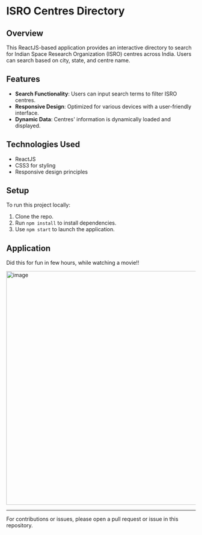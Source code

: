 # ISRO Centres Directory

## Overview
This ReactJS-based application provides an interactive directory to search for Indian Space Research Organization (ISRO) centres across India. Users can search based on city, state, and centre name. 

## Features
- **Search Functionality**: Users can input search terms to filter ISRO centres.
- **Responsive Design**: Optimized for various devices with a user-friendly interface.
- **Dynamic Data**: Centres' information is dynamically loaded and displayed.

## Technologies Used
- ReactJS
- CSS3 for styling
- Responsive design principles

## Setup
To run this project locally:
1. Clone the repo.
2. Run `npm install` to install dependencies.
3. Use `npm start` to launch the application.

## Application

Did this for fun in few hours, while watching a movie!!

<img width="623" alt="image" src="https://github.com/PalashM9/ISRO-React/assets/100582448/202b45b9-2862-4296-b94e-26e775c6d8d8">



---

For contributions or issues, please open a pull request or issue in this repository.
